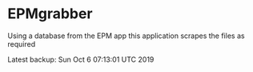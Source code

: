 # EPMgrabber
Using a database from the EPM app this application scrapes the files as required


Latest backup: Sun Oct 6 07:13:01 UTC 2019

